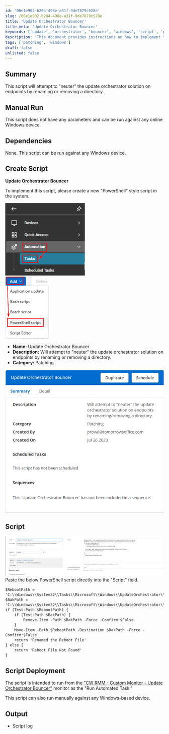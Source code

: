 ```yaml
---
id: '06e1e902-b204-498e-a31f-9de7879c528e'
slug: /06e1e902-b204-498e-a31f-9de7879c528e
title: 'Update Orchestrator Bouncer'
title_meta: 'Update Orchestrator Bouncer'
keywords: ['update', 'orchestrator', 'bouncer', 'windows', 'script', 'patching']
description: 'This document provides instructions on how to implement the Update Orchestrator Bouncer script, which attempts to disable the update orchestrator solution on Windows endpoints by renaming or removing specific directories. It includes details on manual execution, dependencies, and deployment methods.'
tags: ['patching', 'windows']
draft: false
unlisted: false
---
```


## Summary

This script will attempt to "neuter" the update orchestrator solution on endpoints by renaming or removing a directory.

## Manual Run

This script does not have any parameters and can be run against any online Windows device.

## Dependencies

None. This script can be run against any Windows device.

## Create Script

**Update Orchestrator Bouncer**

To implement this script, please create a new "PowerShell" style script in the system.

![Image 1](../../../static/img/Update-Orchestrator-Bouncer/image_6.png)  
![Image 2](../../../static/img/Update-Orchestrator-Bouncer/image_7.png)  

- **Name:** Update Orchestrator Bouncer  
- **Description:** Will attempt to "neuter" the update orchestrator solution on endpoints by renaming or removing a directory.  
- **Category:** Patching  

![Image 3](../../../static/img/Update-Orchestrator-Bouncer/image_8.png)  

## Script

![Image 4](../../../static/img/Update-Orchestrator-Bouncer/image_9.png)  
Paste the below PowerShell script directly into the "Script" field.

```
$RebootPath = 'C:\\Windows\\System32\\Tasks\\Microsoft\\Windows\\UpdateOrchestrator\\reboot'
$BakPath = 'C:\\Windows\\System32\\Tasks\\Microsoft\\Windows\\UpdateOrchestrator\\reboot.bak'
if (Test-Path $RebootPath) {
    if (Test-Path $BakPath) {
        Remove-Item -Path $BakPath -Force -Confirm:$False
    }
    Move-Item -Path $RebootPath -Destination $BakPath -Force -Confirm:$False
    return 'Renamed the Reboot File'
} else {
    return 'Reboot File Not Found'
}
```

## Script Deployment

The script is intended to run from the ["CW RMM - Custom Monitor - Update Orchestrator Bouncer"](/docs/a88678ef-dc82-4837-802c-e77573277504) monitor as the "Run Automated Task."

This script can also run manually against any Windows-based device.

## Output

- Script log

